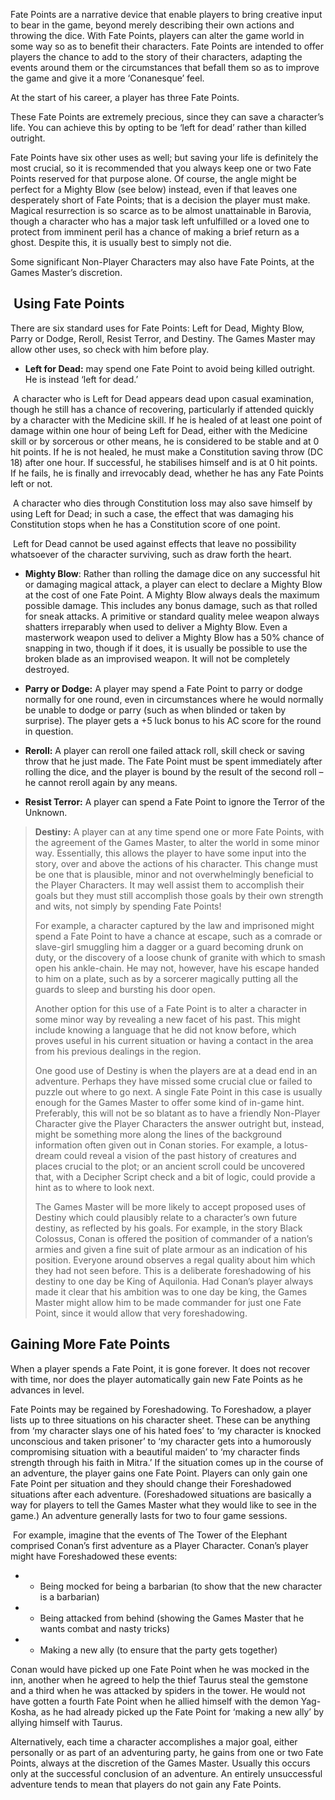 Fate Points are a narrative device that enable players to bring creative input to bear in the game, beyond merely describing their own actions and throwing the dice. With Fate Points, players can alter the game world in some way so as to benefit their characters. Fate Points are intended to offer players the chance to add to the story of their characters, adapting the events around them or the circumstances that befall them so as to improve the game and give it a more ‘Conanesque’ feel.

At the start of his career, a player has three Fate Points.

These Fate Points are extremely precious, since they can save a character’s life. You can achieve this by opting to be ‘left for dead’ rather than killed outright.

Fate Points have six other uses as well; but saving your life is definitely the most crucial, so it is recommended that you always keep one or two Fate Points reserved for that purpose alone. Of course, the angle might be perfect for a Mighty Blow (see below) instead, even if that leaves one desperately short of Fate Points; that is a decision the player must make. Magical resurrection is so scarce as to be almost unattainable in Barovia, though a character who has a major task left unfulfilled or a loved one to protect from imminent peril has a chance of making a brief return as a ghost. Despite this, it is usually best to simply not die.

Some significant Non-Player Characters may also have Fate Points, at the Games Master’s discretion.

##  Using Fate Points

There are six standard uses for Fate Points: Left for Dead, Mighty Blow, Parry or Dodge, Reroll, Resist Terror, and Destiny. The Games Master may allow other uses, so check with him before play.

- **Left for Dead:** may spend one Fate Point to avoid being killed outright. He is instead ‘left for dead.’

 A character who is Left for Dead appears dead upon casual examination, though he still has a chance of recovering, particularly if attended quickly by a character with the Medicine skill. If he is healed of at least one point of damage within one hour of being Left for Dead, either with the Medicine skill or by sorcerous or other means, he is considered to be stable and at 0 hit points. If he is not healed, he must make a Constitution saving throw (DC 18) after one hour. If successful, he stabilises himself and is at 0 hit points. If he fails, he is finally and irrevocably dead, whether he has any Fate Points left or not.

 A character who dies through Constitution loss may also save himself by using Left for Dead; in such a case, the effect that was damaging his Constitution stops when he has a Constitution score of one point.

 Left for Dead cannot be used against effects that leave no possibility whatsoever of the character surviving, such as draw forth the heart.

- **Mighty Blow**: Rather than rolling the damage dice on any successful hit or damaging magical attack, a player can elect to declare a Mighty Blow at the cost of one Fate Point. A Mighty Blow always deals the maximum possible damage. This includes any bonus damage, such as that rolled for sneak attacks. A primitive or standard quality melee weapon always shatters irreparably when used to deliver a Mighty Blow. Even a masterwork weapon used to deliver a Mighty Blow has a 50% chance of snapping in two, though if it does, it is usually be possible to use the broken blade as an improvised weapon. It will not be completely destroyed.

- **Parry or Dodge:** A player may spend a Fate Point to parry or dodge normally for one round, even in circumstances where he would normally be unable to dodge or parry (such as when blinded or taken by surprise). The player gets a +5 luck bonus to his AC score for the round in question.

- **Reroll:** A player can reroll one failed attack roll, skill check or saving throw that he just made. The Fate Point must be spent immediately after rolling the dice, and the player is bound by the result of the second roll – he cannot reroll again by any means.

- **Resist Terror:** A player can spend a Fate Point to ignore the Terror of the Unknown.

> **Destiny:** A player can at any time spend one or more Fate Points, with the agreement of the Games Master, to alter the world in some minor way. Essentially, this allows the player to have some input into the story, over and above the actions of his character. This change must be one that is plausible, minor and not overwhelmingly beneficial to the Player Characters. It may well assist them to accomplish their goals but they must still accomplish those goals by their own strength and wits, not simply by spending Fate Points!
>
>For example, a character captured by the law and imprisoned might spend a Fate Point to have a chance at escape, such as a comrade or slave-girl smuggling him a dagger or a guard becoming drunk on duty, or the discovery of a loose chunk of granite with which to smash open his ankle-chain. He may not, however, have his escape handed to him on a plate, such as by a sorcerer magically putting all the guards to sleep and bursting his door open.
>
>Another option for this use of a Fate Point is to alter a character in some minor way by revealing a new facet of his past. This might include knowing a language that he did not know before, which proves useful in his current situation or having a contact in the area from his previous dealings in the region.
>
>One good use of Destiny is when the players are at a dead end in an adventure. Perhaps they have missed some crucial clue or failed to puzzle out where to go next. A single Fate Point in this case is usually enough for the Games Master to offer some kind of in-game hint. Preferably, this will not be so blatant as to have a friendly Non-Player Character give the Player Characters the answer outright but, instead, might be something more along the lines of the background information often given out in Conan stories. For example, a lotus-dream could reveal a vision of the past history of creatures and places crucial to the plot; or an ancient scroll could be uncovered that, with a Decipher Script check and a bit of logic, could provide a hint as to where to look next.
>
>The Games Master will be more likely to accept proposed uses of Destiny which could plausibly relate to a character’s own future destiny, as reflected by his goals. For example, in the story Black Colossus, Conan is offered the position of commander of a nation’s armies and given a fine suit of plate armour as an indication of his position. Everyone around observes a regal quality about him which they had not seen before. This is a deliberate foreshadowing of his destiny to one day be King of Aquilonia. Had Conan’s player always made it clear that his ambition was to one day be king, the Games Master might allow him to be made commander for just one Fate Point, since it would allow that very foreshadowing.

## Gaining More Fate Points

When a player spends a Fate Point, it is gone forever. It does not recover with time, nor does the player automatically gain new Fate Points as he advances in level.

Fate Points may be regained by Foreshadowing. To Foreshadow, a player lists up to three situations on his character sheet. These can be anything from ‘my character slays one of his hated foes’ to ‘my character is knocked unconscious and taken prisoner’ to ‘my character gets into a humorously compromising situation with a beautiful maiden’ to ‘my character finds strength through his faith in Mitra.’ If the situation comes up in the course of an adventure, the player gains one Fate Point. Players can only gain one Fate Point per situation and they should change their Foreshadowed situations after each adventure. (Foreshadowed situations are basically a way for players to tell the Games Master what they would like to see in the game.) An adventure generally lasts for two to four game sessions.

 For example, imagine that the events of The Tower of the Elephant comprised Conan’s first adventure as a Player Character. Conan’s player might have Foreshadowed these events:

- * Being mocked for being a barbarian (to show that the new character is a barbarian)
- * Being attacked from behind (showing the Games Master that he wants combat and nasty tricks)
- * Making a new ally (to ensure that the party gets together)

Conan would have picked up one Fate Point when he was mocked in the inn, another when he agreed to help the thief Taurus steal the gemstone and a third when he was attacked by spiders in the tower. He would not have gotten a fourth Fate Point when he allied himself with the demon Yag-Kosha, as he had already picked up the Fate Point for ‘making a new ally’ by allying himself with Taurus.

Alternatively, each time a character accomplishes a major goal, either personally or as part of an adventuring party, he gains from one or two Fate Points, always at the discretion of the Games Master. Usually this occurs only at the successful conclusion of an adventure. An entirely unsuccessful adventure tends to mean that players do not gain any Fate Points.